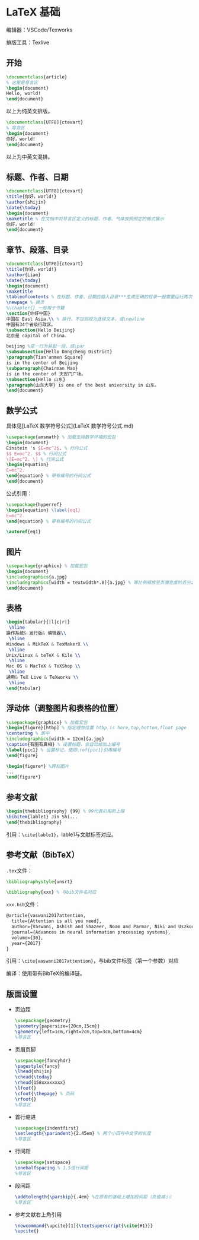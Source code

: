 # LaTeX 基础

编辑器：VSCode/Texworks

排版工具：Texlive

## 开始

```latex
\documentclass{article}
% 这里是导言区
\begin{document}
Hello, world!
\end{document}
```

以上为纯英文排版。

```latex
\documentclass[UTF8]{ctexart}
% 导言区
\begin{document}
你好，world!
\end{document}
```

以上为中英文混排。

## 标题、作者、日期

```latex
\documentclass[UTF8]{ctexart}
\title{你好，world!}
\author{shijin}
\date{\today}
\begin{document}
\maketitle % 在文档中将导言区定义的标题、作者、气体按照预定的格式展示
你好，world!
\end{document}
```

## 章节、段落、目录

```latex
\documentclass[UTF8]{ctexart}
\title{你好，world!}
\author{Liam}
\date{\today}
\begin{document}
\maketitle
\tableofcontents % 在标题、作者、日期后插入目录***生成正确的目录一般需要运行两次***
\newpage % 换页
%\chapter{} 一般用于书籍
\section{你好中国}
中国在 East Asia.\\ % 换行，不加则视为连续文本，或\newline
中国有34个省级行政区。
\subsection{Hello Beijing}
北京是 capital of China.

beijing %空一行为另起一段，或\par
\subsubsection{Hello Dongcheng District}
\paragraph{Tian'anmen Square}
is in the center of Beijing
\subparagraph{Chairman Mao}
is in the center of 天安门广场。
\subsection{Hello 山东}
\paragraph{山东大学} is one of the best university in 山东。
\end{document}
```

## 数学公式

具体见[LaTeX 数学符号公式](LaTeX 数学符号公式.md)

```latex
\usepackage{amsmath} % 加载支持数学环境的宏包
\begin{document}
Einstein 's $E=mc^2$. % 行内公式
$$ E=mc^2. $$ % 行间公式
\[E=mc^2. \] % 行间公式
\begin{equation}
E=mc^2.
\end{equation} % 带有编号的行间公式
\end{document}
```

公式引用：

```latex
\usepackage{hyperref}
\begin{equation} \label{eq1}
E=mc^2.
\end{equation} % 带有编号的行间公式

\autoref{eq1}
```

## 图片

```latex
\usepackage{graphicx} % 加载宏包
\begin{document}
\includegraphics{a.jpg}
\includegraphics[width = textwidth*.8]{a.jpg} % 等比例缩放至页面宽度的百分之八十
\end{document}
```

## 表格

```latex
\begin{tabular}{|l|c|r|}
 \hline
操作系统& 发行版& 编辑器\\
 \hline
Windows & MikTeX & TexMakerX \\
 \hline
Unix/Linux & teTeX & Kile \\
 \hline
Mac OS & MacTeX & TeXShop \\
 \hline
通用& TeX Live & TeXworks \\
 \hline
\end{tabular}
```

## 浮动体（调整图片和表格的位置）

```latex
\usepackage{graphicx} % 加载宏包
\begin{figure}[htbp] % 指定理想位置 htbp is here,top,bottom,float page
\centering % 居中
\includegraphics[width = 12cm]{a.jpg}
\caption{有图有真相} % 设置标题，会自动给加上编号
\label{pic1} % 设置标记，使用\ref{pic1}引用编号
\end{figure}

\begin{figure*} %跨栏图片
...
\end{figure*}
```

## 参考文献

```latex
\begin{thebibliography} {99} % 99代表引用的上限
\bibitem{lable1} Jin Shi...
\end{thebibliography}
```

引用：`\cite{lable1}`，lable1与文献标签对应。

## 参考文献（BibTeX）

`.tex`文件：

```latex
\bibliographystyle{unsrt}

\bibliography{xxx} % 与bib文件名对应
```

`xxx.bib`文件：

```latex
@article{vaswani2017attention,
  title={Attention is all you need},
  author={Vaswani, Ashish and Shazeer, Noam and Parmar, Niki and Uszkoreit, Jakob and Jones, Llion and Gomez, Aidan N and Kaiser, {\L}ukasz and Polosukhin, Illia},
  journal={Advances in neural information processing systems},
  volume={30},
  year={2017}
}
```

引用：`\cite{vaswani2017attention}`，与bib文件标签（第一个参数）对应

编译：使用带有BibTeX的编译链。

## 版面设置

- 页边距

  ```latex
  \usepackage{geometry}
  \geometry{papersize={20cm,15cm}}
  \geometry{left=1cm,right=2cm,top=3cm,bottom=4cm}
  %导言区
  ```

- 页眉页脚

  ```latex
  \usepackage{fancyhdr}
  \pagestyle{fancy}
  \lhead{shijin}
  \chead{\today}
  \rhead{158xxxxxxxx}
  \lfoot{}
  \cfoot{\thepage} % 页码
  \rfoot{}
  %导言区
  ```

- 首行缩进

  ```latex
  \usepackage{indentfirst}
  \setlength{\parindent}{2.45em} % 两个小四号中文字的长度
  %导言区
  ```

- 行间距

  ```latex
  \usepackage{setspace}
  \onehalfspacing % 1.5倍行间距
  %导言区
  ```

- 段间距

  ```latex
  \addtolength{\parskip}{.4em} %在原有的基础上增加段间距（负值减小）
  %导言区
  ```
  
- 参考文献右上角引用

  ```latex
  \newcommand{\upcite}[1]{\textsuperscript{\cite{#1}}}
  \upcite{}
  ```

  
